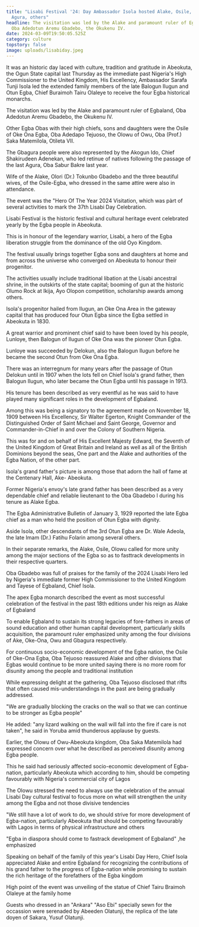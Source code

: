 ```yaml
---
title: "Lisabi Festival '24: Day Ambassador Isola hosted Alake, Osile, Olowu,
  Agura, others"
headline: The visitation was led by the Alake and paramount ruler of Egbaland,
  Oba Adedotun Aremu Gbadebo, the Okukenu IV.
date: 2024-03-09T19:50:05.525Z
category: culture
topstory: false
image: uploads/lisabiday.jpeg
---
```

It was an historic day laced with culture, tradition and gratitude in Abeokuta, the Ogun State capital last Thursday as the immediate past Nigeria's High Commissioner to the United Kingdom, His Excellency, Ambassador Sarafa Tunji Isola led the extended family members of the late Balogun Ilugun and Otun Egba, Chief Buraimoh Tairu Olaleye to receive the four Egba historical  monarchs.



The visitation was led by the Alake and paramount ruler of Egbaland, Oba Adedotun Aremu Gbadebo, the Okukenu IV.



Other Egba Obas with their high chiefs, sons and daughters were the Osile of Oke Ona Egba, Oba Adedapo Tejuoso, the Olowu of Owu, Oba (Prof.) Saka Matemilola, Otileta VII.



The  Gbagura people were also represented by the Akogun Ido, Chief Shakirudeen Adenekan, who led retinue of natives following the passage of the last Agura, Oba Sabur Bakre last year.



Wife of the Alake, Olori (Dr.) Tokunbo Gbadebo and the three beautiful wives, of the Osile-Egba, who dressed in the same attire were also in attendance.



The event was the "Hero Of The Year 2024 Visitation, which was pàrt of several activities to mark the 37th Lisabi Day Celebration.



Lisabi Festival is the historic festival and cultural heritage event celebrated yearly by the Egba people in Abeokuta.



This is in honour of the legendary warrior, Lisabi, a hero of the Egba liberation struggle from the dominance of the old Oyo Kingdom.



The festival usually brings together Egba sons and daughters at home and from across the universe who converged on Abeokuta to honour their progenitor.



The activities usually include traditional libation at the Lisabi ancestral shrine, in the outskirts of the state capital;  booming of gun at the historic Olumo Rock at Ikija,  Ayo Olopon competition, scholarship awards among others.



Isola's progenitor hailed from Ilugun, an Oke Ona Area in the gateway capital that has produced four Otun Egba since the Egba settled in Abeokuta in 1830.



A great warrior and prominent chief said to have been loved by his people, Lunloye, then Balogun of Ilugun of Oke Ona was the pioneer Otun Egba.



Lunloye was succeeded by Delokun, also the Balogun Ilugun before he became the second Otun from Oke Ona Egba.



There was an interregnum for many years after the passage of Otun Delokun until in 1907 when the lots fell on Chief Isola's grand father, then Balogun Ilugun, who later became the Otun Egba until his passage in 1913.



His tenure has been described as very eventful as he was said to have played many significant roles in the development of Egbaland.



Among this was being a signatory to the agreement made on November 18, 1909 between His Excellency, Sir Walter Egerton, Knight Commander of the Distinguished Order of Saint Michael and Saint George, Governor and Commander-in-Chief in and over the Colony of  Southern Nigeria.



This was for and on behalf of His Excellent Majesty Edward, the Seventh of the United Kingdom of Great Britain and Ireland as well as all of the British Dominions beyond the seas, One part and the Alake and authorities of the Egba Nation, of the other part.



Isola's grand father's picture is among those that adorn the hall of fame at the Centenary Hall, Ake- Abeokuta.



Former Nigeria's envoy's late grand father has been described as a very dependable  chief and reliable lieutenant to the Oba Gbadebo I during his tenure as Alake  Egba.



The Egba Administrative Bulletin of January 3, 1929 reported the late Egba chief  as a man who held the position of Otun Egba with dignity.



Aside Isola, other descendants of the 3rd Otun Egba are Dr. Wale Adeola, the late Imam (Dr.) Fatihu Folarin among several others.



In their separate remarks, the Alake, Osile, Olowu called for more unity among the major sections of the Egba so as to  fasttrack developments in their respective quarters.



Oba Gbadebo  was full of praises for the family of the 2024 Lisabi Hero led by Nigeria's immediate former High Commissioner to the United Kingdom and Tayese of Egbaland, Chief  Isola.



The apex Egba monarch described the event as most successful celebration of the festival in the past 18th editions under his reign as Alake of Egbaland



To enable Egbaland to sustain its strong legacies of fore-fathers in areas of sound education and other human capital development, particularly skills acquisition, the paramount ruler emphasized unity among the four divisions of Ake, Oke-Ona, Owu and Gbagura respectively. 



For continuous socio-economic development of the Egba nation, the Osile of Oke-Ona Egba, Oba Tejuoso reassured Alake and other divisions that Egbas would continue to be more united saying there is no more room for disunity among the people and traditional institution



While  expressing delight at the gathering, Oba Tejuoso disclosed that rifts that often caused mis-understandings in the past are being gradually addressed.



"We are gradually blocking the cracks on the wall so that we can continue to be stronger as Egba people" 



He added: "any lizard walking on the wall will fall into the fire if care is not taken", he said in Yoruba amid thunderous applause by guests.



Earlier, the Olowu of Owu-Abeokuta kingdom, Oba Saka Matemilola had expressed concern over what he described as perceived disunity among Egba people.



This he said had seriously affected socio-economic development of Egba-nation, particularly Abeokuta which according to him, should be competing favourably with Nigeria's commercial city of Lagos



The Olowu stressed the need to always use the celebration of the annual Lisabi Day cultural festival to focus more on what will strengthen the unity among the Egba and not those divisive tendencies



"We still have a lot of work to do, we should strive for more development of Egba-nation, particularly Abeokuta that should be competing favourably with Lagos in terms of physical infrastructure and others



"Egba in diaspora should come to fastrack development of Egbaland" ,he emphasized



Speaking on behalf of the family of this year's Lisabi Day Hero, Chief Isola appreciated Alake and entire Egbaland for recognizing the contributions of his grand father to the progress of Egba-nation while promising to sustain the rich heritage of the forefathers of the Egba kingdom



High point of the event was unveiling of the statue of Chief Tairu Braimoh Olaleye at the family home



Guests who dressed in an "Ankara" "Aso Ebi" specially sewn for the occassion were serenaded by  Abeeden Olatunji, the replica of the late doyen of Sakara, Yusuf Olatunji.
